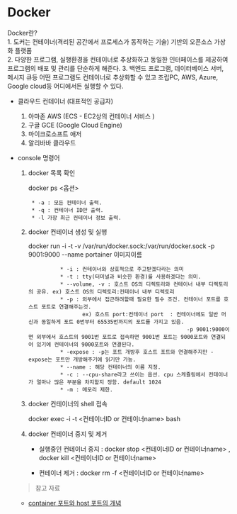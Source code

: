 # Docker

Docker란? <br>
    1. 도커는 컨테이너(격리된 공간에서 프로세스가 동작하는 기술) 기반의 오픈소스 가상화 플랫폼 <br>
    2. 다양한 프로그램, 실행환경을 컨테이너로 추상화하고 동일한 인터페이스를 제공하여 프로그램의 배포 및 관리를 단순하게 해준다. 
    3. 백엔드 프로그램, 데이터베이스 서버, 메시지 큐등 어떤 프로그램도 컨테이너로 추상화할 수 있고 조립PC, AWS, Azure, Google cloud등 어디에서든 실행할 수 있다.

 * 클라우드 컨테이너 (대표적인 공급자) <br>
    1. 아마존 AWS     (ECS - EC2상의 컨테이너 서비스 )
    2. 구글 GCE (Google Cloud Engine)
    3. 마이크로소프트 애저
    4. 알리바바 클라우드 


 * console 명령어  
    1. docker 목록 확인 <br>
     
         docker ps <옵션>
      
            * -a : 모든 컨테이너 출력.
            * -q : 컨테이너 ID만 출력.  
            * -l 가장 최근 컨테이너 정보 출력.
       
    2. docker 컨테이너 생성 및 실행 <br>
    
         docker run -i -t -v /var/run/docker.sock:/var/run/docker.sock  -p 9001:9000  --name portainer  이미지이름
         
                     * -i : 컨테이너와 상호적으로 주고받겠다라는 의미
                     * -t : tty(터미널과 비슷한 환경)를 사용하겠다는 의미.
                     * --volume, -v : 호스트 OS의 디렉토리와 컨테이너 내부 디렉토리의 공유. ex) 호스트 OS의 디렉토리:컨테이너 내부 디렉토리  
                     * -p : 외부에서 접근하려할때 필요한 필수 조건. 컨테이너 포트를 호스트 포트로 연결해주는것. 
                            ex) 호스트 port:컨테이너 port  : 컨테이너에도 일반 머신과 동일하게 포트 0번부터 65535번까지의 포트를 가지고 있음.
                                                             -p 9001:9000이면 외부에서 호스트의 9001번 포트로 접속하면 9001번 포트는 9000포트와 연결되어 있기에 컨테이너의 9000포트와 연결된다.
                     * -expose : -p는 포트 개방후 호스트 포트와 연결해주지만 -expose는 포트만 개방해주기에 읽기만 가능.
                     * --name : 해당 컨테이너의 이름 지정.
                     * -c : --cpu-share라고 쓰이는 옵션. cpu 스케쥴링에서 컨테이너가 얼마나 많은 부분을 차지할지 정함. default 1024
                     * -m : 메모리 제한.
                       
    3.  docker 컨테이너의 shell 접속 <br>
          
         docker exec -i -t <컨테이너ID or 컨테이너name> bash           
     
    4. docker 컨테이너 중지 및 제거 <br>  

         - 실행중인 컨테이너 중지 : docker stop <컨테이너ID or 컨테이너name> , docker kill <컨테이너ID or 컨테이너name> 
         
         - 컨테이너 제거 : docker rm -f <컨테이너ID or 컨테이너name> 
                          
                  
     > 참고 자료 <br> 
      - [container 포트와 host 포트의 개념](https://blog.naver.com/alice_k106/220278762795) <br>